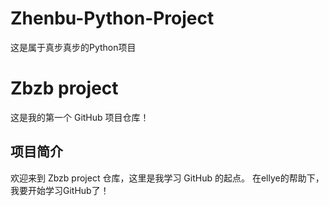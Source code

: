 # Zhenbu-Python-Project
这是属于真步真步的Python项目
# Zbzb project

这是我的第一个 GitHub 项目仓库！

## 项目简介

欢迎来到 Zbzb project 仓库，这里是我学习 GitHub 的起点。
在ellye的帮助下，我要开始学习GitHub了！
